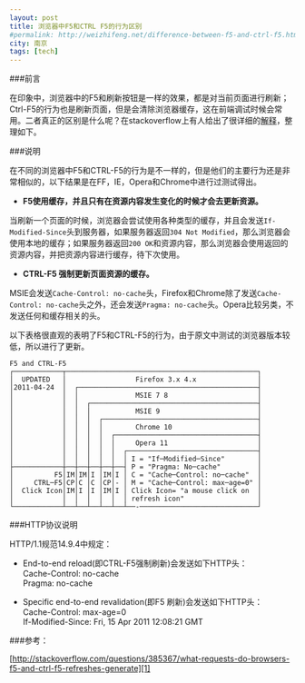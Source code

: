 ```yaml
---
layout: post
title: 浏览器中F5和CTRL F5的行为区别 
#permalink: http://weizhifeng.net/difference-between-f5-and-ctrl-f5.html
city: 南京
tags: [tech]
---
```


###前言

在印象中，浏览器中的F5和刷新按钮是一样的效果，都是对当前页面进行刷新；Ctrl-F5的行为也是刷新页面，但是会清除浏览器缓存，这在前端调试时候会常用。二者真正的区别是什么呢？在stackoverflow上有人给出了很详细的[解释][1]，整理如下。

###说明

在不同的浏览器中F5和CTRL-F5的行为是不一样的，但是他们的主要行为还是非常相似的，以下结果是在FF，IE，Opera和Chrome中进行过测试得出。

* **F5使用缓存，并且只有在资源内容发生变化的时候才会去更新资源。**

当刷新一个页面的时候，浏览器会尝试使用各种类型的缓存，并且会发送`If-Modified-Since`头到服务器，如果服务器返回`304 Not Modified`，那么浏览器会使用本地的缓存；如果服务器返回`200 OK`和资源内容，那么浏览器会使用返回的资源内容，并把资源内容进行缓存，待下次使用。

* **CTRL-F5 强制更新页面资源的缓存。**

MSIE会发送`Cache-Control: no-cache`头，Firefox和Chrome除了发送`Cache-Control: no-cache`头之外，还会发送`Pragma: no-cache`头。Opera比较另类，不发送任何和缓存相关的头。

以下表格很直观的表明了F5和CTRL-F5的行为，由于原文中测试的浏览器版本较低，所以进行了更新。

	F5 and CTRL-F5
	┌────────────┬───────────────────────────────────────────────┐
	│  UPDATED   │                 Firefox 3.x 4.x               │
	│2011-04-24  │  ┌────────────────────────────────────────────┤
	│            │  │              MSIE 7 8                      │
	│            │  │  ┌─────────────────────────────────────────┤
	│            │  │  │           MSIE 9                        │
	│            │  │  │  ┌──────────────────────────────────────┤
	│            │  │  │  │        Chrome 10                     │
	│            │  │  │  │  ┌───────────────────────────────────┤
	│            │  │  │  │  │     Opera 11                      │
	│            │  │  │  │  │  ┌────────────────────────────────┤
	│            │  │  │  │  │  │ I = "If─Modified─Since"        │
	├────────────┼──┼──┼──┼──┼──┤ P = "Pragma: No─cache"         │
	│          F5│IM│IM│I │IM│I │ C = "Cache─Control: no─cache"  │
	│     CTRL─F5│CP│C │C │CP│- │ M = "Cache─Control: max─age=0" │
	│  Click Icon│IM│I │I │IM│I │ Click Icon= "a mouse click on  │
	│            │  │  │  │  │  │ refresh icon"                  │
	└────────────┴──┴──┴──┴──┴──┴──-─────────────────────────────┘

###HTTP协议说明

HTTP/1.1规范14.9.4中规定：

* End-to-end reload(即CTRL-F5强制刷新)会发送如下HTTP头：     
Cache-Control: no-cache    
Pragma: no-cache     

* Specific end-to-end revalidation(即F5 刷新)会发送如下HTTP头：     
Cache-Control: max-age=0    
If-Modified-Since: Fri, 15 Apr 2011 12:08:21 GMT


###参考：

[http://stackoverflow.com/questions/385367/what-requests-do-browsers-f5-and-ctrl-f5-refreshes-generate][1]


[1]: http://stackoverflow.com/questions/385367/what-requests-do-browsers-f5-and-ctrl-f5-refreshes-generate 